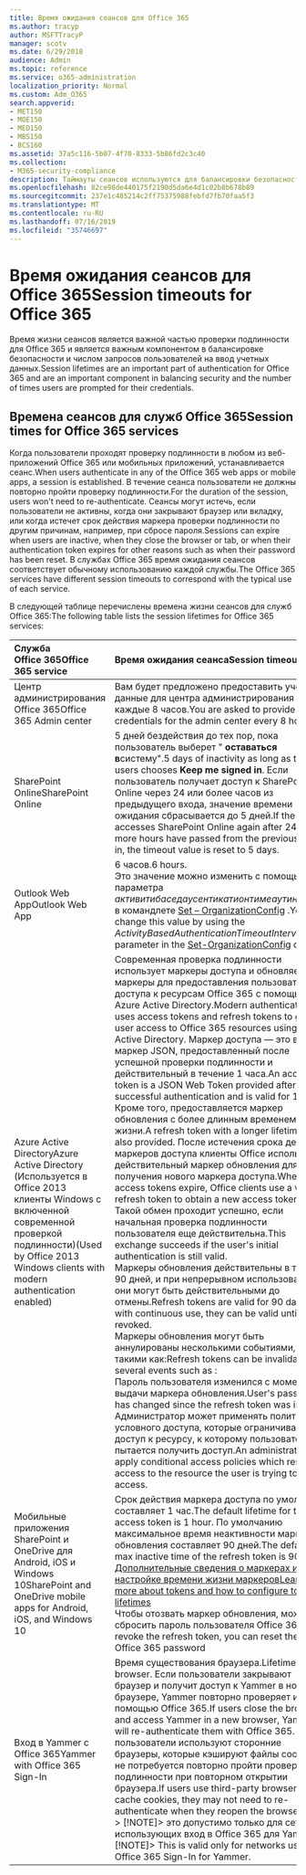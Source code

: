 ```yaml
---
title: Время ожидания сеансов для Office 365
ms.author: tracyp
author: MSFTTracyP
manager: scotv
ms.date: 6/29/2018
audience: Admin
ms.topic: reference
ms.service: o365-administration
localization_priority: Normal
ms.custom: Adm_O365
search.appverid:
- MET150
- MOE150
- MED150
- MBS150
- BCS160
ms.assetid: 37a5c116-5b07-4f70-8333-5b86fd2c3c40
ms.collection:
- M365-security-compliance
description: Таймауты сеансов используются для балансировки безопасности и простоты доступа в клиентских приложениях Office 365.
ms.openlocfilehash: 82ce98de440175f2190d5da6e4d1c02b8b678b89
ms.sourcegitcommit: 237e1c485214c2ff75375988febfd7fb70faa5f3
ms.translationtype: MT
ms.contentlocale: ru-RU
ms.lasthandoff: 07/16/2019
ms.locfileid: "35746697"
---
```

# <a name="session-timeouts-for-office-365"></a><span data-ttu-id="469ee-103">Время ожидания сеансов для Office 365</span><span class="sxs-lookup"><span data-stu-id="469ee-103">Session timeouts for Office 365</span></span>

<span data-ttu-id="469ee-104">Время жизни сеансов является важной частью проверки подлинности для Office 365 и является важным компонентом в балансировке безопасности и числом запросов пользователей на ввод учетных данных.</span><span class="sxs-lookup"><span data-stu-id="469ee-104">Session lifetimes are an important part of authentication for Office 365 and are an important component in balancing security and the number of times users are prompted for their credentials.</span></span>
  
## <a name="session-times-for-office-365-services"></a><span data-ttu-id="469ee-105">Времена сеансов для служб Office 365</span><span class="sxs-lookup"><span data-stu-id="469ee-105">Session times for Office 365 services</span></span>

<span data-ttu-id="469ee-106">Когда пользователи проходят проверку подлинности в любом из веб-приложений Office 365 или мобильных приложений, устанавливается сеанс.</span><span class="sxs-lookup"><span data-stu-id="469ee-106">When users authenticate in any of the Office 365 web apps or mobile apps, a session is established.</span></span> <span data-ttu-id="469ee-107">В течение сеанса пользователи не должны повторно пройти проверку подлинности.</span><span class="sxs-lookup"><span data-stu-id="469ee-107">For the duration of the session, users won't need to re-authenticate.</span></span> <span data-ttu-id="469ee-108">Сеансы могут истечь, если пользователи не активны, когда они закрывают браузер или вкладку, или когда истечет срок действия маркера проверки подлинности по другим причинам, например, при сбросе пароля.</span><span class="sxs-lookup"><span data-stu-id="469ee-108">Sessions can expire when users are inactive, when they close the browser or tab, or when their authentication token expires for other reasons such as when their password has been reset.</span></span> <span data-ttu-id="469ee-109">В службах Office 365 время ожидания сеансов соответствует обычному использованию каждой службы.</span><span class="sxs-lookup"><span data-stu-id="469ee-109">The Office 365 services have different session timeouts to correspond with the typical use of each service.</span></span>
  
<span data-ttu-id="469ee-110">В следующей таблице перечислены времена жизни сеансов для служб Office 365:</span><span class="sxs-lookup"><span data-stu-id="469ee-110">The following table lists the session lifetimes for Office 365 services:</span></span>
  
|<span data-ttu-id="469ee-111">**Служба Office 365**</span><span class="sxs-lookup"><span data-stu-id="469ee-111">**Office 365 service**</span></span>|<span data-ttu-id="469ee-112">**Время ожидания сеанса**</span><span class="sxs-lookup"><span data-stu-id="469ee-112">**Session timeout**</span></span>|
|:-----|:-----|
|<span data-ttu-id="469ee-113">Центр администрирования Office 365</span><span class="sxs-lookup"><span data-stu-id="469ee-113">Office 365 Admin center</span></span>  <br/> |<span data-ttu-id="469ee-114">Вам будет предложено предоставить учетные данные для центра администрирования каждые 8 часов.</span><span class="sxs-lookup"><span data-stu-id="469ee-114">You are asked to provide credentials for the admin center every 8 hours.</span></span>  <br/> |
|<span data-ttu-id="469ee-115">SharePoint Online</span><span class="sxs-lookup"><span data-stu-id="469ee-115">SharePoint Online</span></span>  <br/> |<span data-ttu-id="469ee-116">5 дней бездействия до тех пор, пока пользователь выберет " **оставаться в**систему".</span><span class="sxs-lookup"><span data-stu-id="469ee-116">5 days of inactivity as long as the users chooses **Keep me signed in**.</span></span> <span data-ttu-id="469ee-117">Если пользователь получает доступ к SharePoint Online через 24 или более часов из предыдущего входа, значение времени ожидания сбрасывается до 5 дней.</span><span class="sxs-lookup"><span data-stu-id="469ee-117">If the user accesses SharePoint Online again after 24 or more hours have passed from the previous sign-in, the timeout value is reset to 5 days.</span></span>  <br/> |
|<span data-ttu-id="469ee-118">Outlook Web App</span><span class="sxs-lookup"><span data-stu-id="469ee-118">Outlook Web App</span></span>  <br/> |<span data-ttu-id="469ee-119">6 часов.</span><span class="sxs-lookup"><span data-stu-id="469ee-119">6 hours.</span></span>  <br/> <span data-ttu-id="469ee-120">Это значение можно изменить с помощью параметра _активитибаседаусентикатионтимеаутинтервал_ в командлете [Set – OrganizationConfig](https://go.microsoft.com/fwlink/p/?LinkId=615378) .</span><span class="sxs-lookup"><span data-stu-id="469ee-120">You can change this value by using the  _ActivityBasedAuthenticationTimeoutInterval_ parameter in the [Set-OrganizationConfig](https://go.microsoft.com/fwlink/p/?LinkId=615378) cmdlet.</span></span>  <br/> |
|<span data-ttu-id="469ee-121">Azure Active Directory</span><span class="sxs-lookup"><span data-stu-id="469ee-121">Azure Active Directory</span></span>  <br/> <span data-ttu-id="469ee-122">(Используется в Office 2013 клиенты Windows с включенной современной проверкой подлинности)</span><span class="sxs-lookup"><span data-stu-id="469ee-122">(Used by Office 2013 Windows clients with modern authentication enabled)</span></span>  <br/> | <span data-ttu-id="469ee-123">Современная проверка подлинности использует маркеры доступа и обновляет маркеры для предоставления пользователям доступа к ресурсам Office 365 с помощью Azure Active Directory.</span><span class="sxs-lookup"><span data-stu-id="469ee-123">Modern authentication uses access tokens and refresh tokens to grant user access to Office 365 resources using Azure Active Directory.</span></span> <span data-ttu-id="469ee-124">Маркер доступа — это веб-маркер JSON, предоставленный после успешной проверки подлинности и действительный в течение 1 часа.</span><span class="sxs-lookup"><span data-stu-id="469ee-124">An access token is a JSON Web Token provided after a successful authentication and is valid for 1 hour.</span></span> <span data-ttu-id="469ee-125">Кроме того, предоставляется маркер обновления с более длинным временем жизни.</span><span class="sxs-lookup"><span data-stu-id="469ee-125">A refresh token with a longer lifetime is also provided.</span></span> <span data-ttu-id="469ee-126">После истечения срока действия маркеров доступа клиенты Office используют действительный маркер обновления для получения нового маркера доступа.</span><span class="sxs-lookup"><span data-stu-id="469ee-126">When access tokens expire, Office clients use a valid refresh token to obtain a new access token.</span></span> <span data-ttu-id="469ee-127">Такой обмен проходит успешно, если начальная проверка подлинности пользователя еще действительна.</span><span class="sxs-lookup"><span data-stu-id="469ee-127">This exchange succeeds if the user's initial authentication is still valid.</span></span>  <br/>  <span data-ttu-id="469ee-128">Маркеры обновления действительны в течение 90 дней, и при непрерывном использовании они могут быть действительными до отмены.</span><span class="sxs-lookup"><span data-stu-id="469ee-128">Refresh tokens are valid for 90 days, and with continuous use, they can be valid until revoked.</span></span>  <br/>  <span data-ttu-id="469ee-129">Маркеры обновления могут быть аннулированы несколькими событиями, такими как:</span><span class="sxs-lookup"><span data-stu-id="469ee-129">Refresh tokens can be invalidated by several events such as :</span></span>  <br/>  <span data-ttu-id="469ee-130">Пароль пользователя изменился с момента выдачи маркера обновления.</span><span class="sxs-lookup"><span data-stu-id="469ee-130">User's password has changed since the refresh token was issued.</span></span>  <br/>  <span data-ttu-id="469ee-131">Администратор может применять политики условного доступа, которые ограничивают доступ к ресурсу, к которому пользователь пытается получить доступ.</span><span class="sxs-lookup"><span data-stu-id="469ee-131">An administrator can apply conditional access policies which restrict access to the resource the user is trying to access.</span></span>  <br/> |
|<span data-ttu-id="469ee-132">Мобильные приложения SharePoint и OneDrive для Android, iOS и Windows 10</span><span class="sxs-lookup"><span data-stu-id="469ee-132">SharePoint and OneDrive mobile apps for Android, iOS, and Windows 10</span></span>  <br/> |<span data-ttu-id="469ee-133">Срок действия маркера доступа по умолчанию составляет 1 час.</span><span class="sxs-lookup"><span data-stu-id="469ee-133">The default lifetime for the access token is 1 hour.</span></span> <span data-ttu-id="469ee-134">По умолчанию максимальное время неактивности маркера обновления составляет 90 дней.</span><span class="sxs-lookup"><span data-stu-id="469ee-134">The default max inactive time of the refresh token is 90 days.</span></span>  <br/> [<span data-ttu-id="469ee-135">Дополнительные сведения о маркерах и настройке времени жизни маркеров</span><span class="sxs-lookup"><span data-stu-id="469ee-135">Learn more about tokens and how to configure token lifetimes</span></span>](https://docs.microsoft.com/en-us/azure/active-directory/active-directory-configurable-token-lifetimes) <br/> <span data-ttu-id="469ee-136">Чтобы отозвать маркер обновления, можно сбросить пароль пользователя Office 365</span><span class="sxs-lookup"><span data-stu-id="469ee-136">To revoke the refresh token, you can reset the user's Office 365 password</span></span>  <br/> |
|<span data-ttu-id="469ee-137">Вход в Yammer с Office 365</span><span class="sxs-lookup"><span data-stu-id="469ee-137">Yammer with Office 365 Sign-In</span></span>  <br/> |<span data-ttu-id="469ee-138">Время существования браузера.</span><span class="sxs-lookup"><span data-stu-id="469ee-138">Lifetime of the browser.</span></span> <span data-ttu-id="469ee-139">Если пользователи закрывают браузер и получит доступ к Yammer в новом браузере, Yammer повторно проверяет их с помощью Office 365.</span><span class="sxs-lookup"><span data-stu-id="469ee-139">If users close the browser and access Yammer in a new browser, Yammer will re-authenticate them with Office 365.</span></span> <span data-ttu-id="469ee-140">Если пользователи используют сторонние браузеры, которые кэшируют файлы cookie, им не потребуется повторно пройти проверку подлинности при повторном открытии браузера.</span><span class="sxs-lookup"><span data-stu-id="469ee-140">If users use third-party browsers that cache cookies, they may not need to re-authenticate when they reopen the browser.</span></span>  <br/> <span data-ttu-id="469ee-141">> [!NOTE]> это допустимо только для сетей, использующих вход в Office 365 для Yammer.</span><span class="sxs-lookup"><span data-stu-id="469ee-141">> [!NOTE]> This is valid only for networks using Office 365 Sign-In for Yammer.</span></span>           |
   

